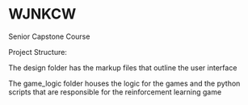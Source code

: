# WJNKCW

Senior Capstone Course

Project Structure:

The design folder has the markup files that outline the user interface

The game_logic folder houses the logic for the games and the python scripts that are responsible for the reinforcement learning game
